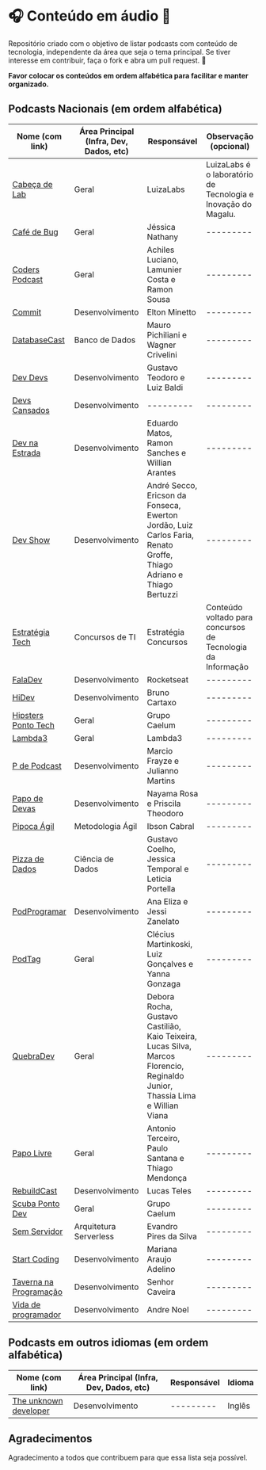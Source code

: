 # :headphones: Conteúdo em áudio :microphone:

Repositório criado com o objetivo de listar podcasts com conteúdo de tecnologia, independente da área que seja o tema principal.
Se tiver interesse em contribuir, faça o fork e abra um pull request. :purple_heart:

**Favor colocar os conteúdos em ordem alfabética para facilitar e manter organizado.**

## Podcasts Nacionais (em ordem alfabética)

| Nome (com link)                                                                                                                                      | Área Principal  (Infra, Dev, Dados, etc)    | Responsável | Observação (opcional)   |
| ---------------------------------------------------------------------------------------------------------------------------------------------- | --------------------------- | ----------- | -------- |
| [Cabeça de Lab](https://www.cabecadelab.com.br/)   | Geral                     | LuizaLabs         | LuizaLabs é o laboratório de Tecnologia e Inovação do Magalu.    |
| [Café de Bug](https://omny.fm/shows/cafe-de-bug) | Geral | Jéssica Nathany | --------- |
| [Coders Podcast](https://open.spotify.com/show/7kBwYw8J9vpTPjYODOmt3N) | Geral | Achiles Luciano, Lamunier Costa e Ramon Sousa | --------- |
| [Commit](https://radiopublic.com/commit-WYMXMl/episodes)                               | Desenvolvimento                        | Elton Minetto           | ---------  |
| [DatabaseCast](http://databasecast.com.br) |  Banco de Dados   | Mauro Pichiliani e Wagner Crivelini | --------- |
| [Dev Devs](https://devdevs.org)           | Desenvolvimento                     | Gustavo Teodoro e Luiz Baldi          | ---------  |
| [Devs Cansados](https://anchor.fm/devs-cansados)| Desenvolvimento | --------- | --------- |
| [Dev na Estrada](https://devnaestrada.com.br/)           | Desenvolvimento                     | Eduardo Matos, Ramon Sanches e Willian Arantes          | ---------  |
| [Dev Show](https://devshow.com.br) | Desenvolvimento | André Secco, Ericson da Fonseca, Ewerton Jordão, Luiz Carlos Faria, Renato Groffe, Thiago Adriano e Thiago Bertuzzi | --------- |
| [Estratégia Tech](https://anchor.fm/estrategia-tech)   |Concursos de TI  | Estratégia Concursos         |  Conteúdo voltado para concursos de Tecnologia da Informação |
| [FalaDev](https://anchor.fm/faladev)                                                          | Desenvolvimento                     | Rocketseat         | ---------  |
| [HiDev](https://anchor.fm/hidevpodcast) | Desenvolvimento | Bruno Cartaxo | --------- |
| [Hipsters Ponto Tech](https://hipsters.tech/)                                                        | Geral                     | Grupo Caelum          | ---------  |
| [Lambda3](https://www.lambda3.com.br/lambda3-podcast/)                                                   | Geral                     | Lambda3           | ---------  |
| [P de Podcast](https://anchor.fm/pdepodcast)| Desenvolvimento | Marcio Frayze e Julianno Martins | ---------  |
| [Papo de Devas](https://open.spotify.com/show/1NKhjTGBdTCtWsxZrlAkfQ)| Desenvolvimento | Nayama Rosa e Priscila Theodoro   | --------- |
| [Pipoca Ágil](https://anchor.fm/pipocaagil/)                                               | Metodologia Ágil                     | Ibson Cabral         | ---------  |
| [Pizza de Dados](https://pizzadedados.com/)       | Ciência de Dados                     | Gustavo Coelho, Jessica Temporal e Leticia Portella           | ---------  |
| [PodProgramar](https://podprogramar.com.br)                                     | Desenvolvimento                    | Ana Eliza e Jessi Zanelato        | ---------  |
| [PodTag](https://www.podtag.com.br) | Geral | Clécius Martinkoski, Luiz Gonçalves e Yanna Gonzaga | --------- |
| [QuebraDev](https://quebradev.com.br)                                     | Geral                    | Debora Rocha, Gustavo Castilião, Kaio Teixeira, Lucas Silva, Marcos Florencio, Reginaldo Junior, Thassia Lima e Willian Viana        | ---------  |
| [Papo Livre](https://papolivre.org)                                     | Geral                | Antonio Terceiro, Paulo Santana e Thiago Mendonça       | ---------  |
| [RebuildCast](https://open.spotify.com/show/4ATOzgTwwo0eSSuCY09T56) | Desenvolvimento                | Lucas Teles                                        | --------- |
| [Scuba Ponto Dev](https://www.scuba.dev.br) | Geral | Grupo Caelum | --------- |
| [Sem Servidor](https://anchor.fm/semservidor/) |  Arquitetura Serverless  | Evandro Pires da Silva | ---------  |
| [Start Coding](https://anchor.fm/start-coding) | Desenvolvimento | Mariana Araujo Adelino | --------- |
| [Taverna na Programação](http://tavernaprogramacao.com.br) |  Desenvolvimento  | Senhor Caveira | ---------  |
| [Vida de  programador](https://anchor.fm/vidadeprogramador/) | Desenvolvimento | Andre Noel | ---------  |


## Podcasts em outros idiomas (em ordem alfabética)

| Nome (com link)                                                                                                                                      | Área Principal  (Infra, Dev, Dados, etc)    | Responsável | Idioma   |
| ---------------------------------------------------------------------------------------------------------------------------------------------- | --------------------------- | ----------- | -------- |
| [The unknown developer](https://anchor.fm/the-unknown-developer) |  Desenvolvimento  |  --------- | Inglês  |


## Agradecimentos 

Agradecimento a todos que contribuem para que essa lista seja possível. 

